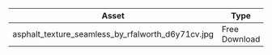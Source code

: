 |Asset|Type|Creator|Links|
|-----|----|-------|-----|
|asphalt_texture_seamless_by_rfalworth_d6y71cv.jpg|Free Download|rfalworth|[DeviantArt](https://www.deviantart.com/rfalworth/art/Asphalt-texture-Seamless-420232351)|
